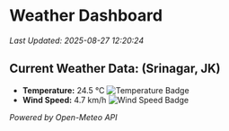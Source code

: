 
# Weather Dashboard

_Last Updated: 2025-08-27 12:20:24_

## Current Weather Data: (Srinagar, JK)
- **Temperature:** 24.5 °C ![Temperature Badge](https://img.shields.io/badge/Temperature-Medium%20Temp-green)
- **Wind Speed:** 4.7 km/h ![Wind Speed Badge](https://img.shields.io/badge/Wind%20Speed-Light%20Wind-blue)

*Powered by Open-Meteo API*
